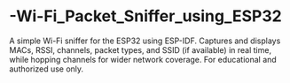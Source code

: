 # -Wi-Fi_Packet_Sniffer_using_ESP32
A simple Wi-Fi sniffer for the ESP32 using ESP-IDF. Captures and displays MACs, RSSI, channels, packet types, and SSID (if available) in real time, while hopping channels for wider network coverage. For educational and authorized use only.
